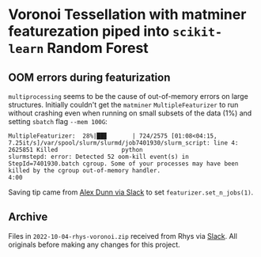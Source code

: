 # Voronoi Tessellation with matminer featurezation piped into `scikit-learn` Random Forest

## OOM errors during featurization

`multiprocessing` seems to be the cause of out-of-memory errors on large structures. Initially couldn't get the `matminer` `MultipleFeaturizer` to run without crashing even when running on small subsets of the data (1%) and setting `sbatch` flag `--mem 100G`:

```log
MultipleFeaturizer:  28%|██▊       | 724/2575 [01:08<04:15,  7.25it/s]/var/spool/slurm/slurmd/job7401930/slurm_script: line 4: 2625851 Killed                  python
slurmstepd: error: Detected 52 oom-kill event(s) in StepId=7401930.batch cgroup. Some of your processes may have been killed by the cgroup out-of-memory handler.
4:00
```

Saving tip came from [Alex Dunn via Slack](https://berkeleytheory.slack.com/archives/D03ULSTNRMX/p1668746161675349) to set `featurizer.set_n_jobs(1)`.

## Archive

Files in `2022-10-04-rhys-voronoi.zip` received from Rhys via [Slack](https://ml-physics.slack.com/archives/DD8GBBRLN/p1664929946687049). All originals before making any changes for this project.
